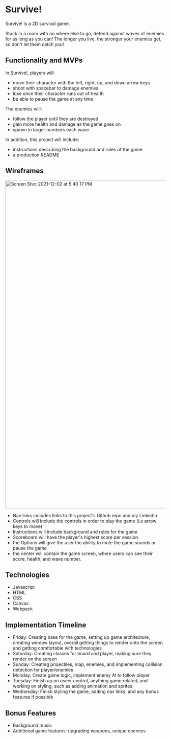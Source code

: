# Survive!

Survive! is a 2D survival game.

Stuck in a room with no where else to go, defend against waves of enemies 
for as long as you can! The longer you live, the stronger your enemies get, so don't
let them catch you!

## Functionality and MVPs

In Survive!, players will:
- move their character with the left, right, up, and down arrow keys
- shoot with spacebar to damage enemies
- lose once their character runs out of health
- be able to pause the game at any time

The enemies will:
- follow the player until they are destroyed
- gain more health and damage as the game goes on
- spawn in larger numbers each wave

In addition, this project will include:
- instructions describing the background and rules of the game
- a production README

## Wireframes
<img width="1026" alt="Screen Shot 2021-12-02 at 5 40 17 PM" src="https://user-images.githubusercontent.com/68402088/144514738-dad393bd-e807-4a6e-bd12-205050c9b401.png">

- Nav links includes links to this project's Github repo and my LinkedIn
- Controls will include the controls in order to play the game (i.e arrow keys to move)
- Instructions will include background and rules for the game
- Scoreboard will have the player's highest score per session
- the Options will give the user the ability to mute the game sounds or pause the game
- the center will contain the game screen, where users can see their score, health, and wave number.

## Technologies
- Javascript
- HTML
- CSS
- Canvas
- Webpack

## Implementation Timeline
- Friday: Creating base for the game, setting up game architecture, creating window layout, overall getting things to render onto the screen and getting comfortable with technologies
- Saturday: Creating classes for board and player, making sure they render on the screen
- Sunday: Creating projectiles, map, enemies, and implementing collision detection for player/enemies
- Monday: Create game logic, implement enemy AI to follow player
- Tuesday: Finish up on useer control, anything game related, and working on styling, such as adding animation and sprites
- Wednesday: Finish styling the game, adding nav links, and any bonus features if possible


## Bonus Features
- Background music
- Additional game features: upgrading weapons, unique enemies

